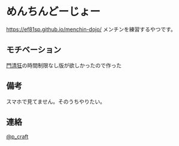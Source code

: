 # めんちんどーじょー
https://ef81sp.github.io/menchin-dojo/
メンチンを練習するやつです。
## モチベーション
[門清狂](http://hinakin.main.jp/phone/nanikiru/index.php)の時間制限なし版が欲しかったので作った
## 備考
スマホで見てません。そのうちやりたい。
## 連絡
[@p_craft](https://twitter.com/p_craft)